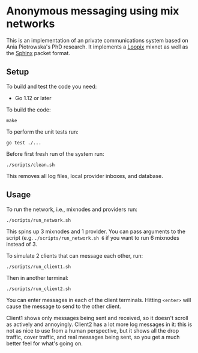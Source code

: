 # Anonymous messaging using mix networks

This is an implementation of an private communications system based on
Ania Piotrowska's PhD research. It implements a 
[Loopix](https://arxiv.org/abs/1703.00536) mixnet as well as the 
[Sphinx](https://cypherpunks.ca/~iang/pubs/Sphinx_Oakland09.pdf) packet format.

## Setup

To build and test the code you need:

* Go 1.12 or later

To build the code:

```shell
make
```

To perform the unit tests run:

```shell
go test ./...
```

Before first fresh run of the system run:

```shell
./scripts/clean.sh
```

This removes all log files, local provider inboxes, and database.

## Usage

To run the network, i.e., mixnodes and providers run:

```shell
./scripts/run_network.sh
```

This spins up 3 mixnodes and 1 provider. You can pass arguments to the script
(e.g. `./scripts/run_network.sh 6` if you want to run 6 mixnodes instead of 3. 

To simulate 2 clients that can message each other, run:

```shell
./scripts/run_client1.sh
```
Then in another terminal:

```shell
./scripts/run_client2.sh
```

You can enter messages in each of the client terminals. Hitting `<enter>` will cause the message to send to the other client. 

Client1 shows only messages being sent and received, so it doesn't scroll as actively and annoyingly. Client2 has a lot more log messages in it: this is not as nice to use from a human perspective, but it shows all the drop traffic, cover traffic, and real messages being sent, so you get a much better feel for what's going on. 
